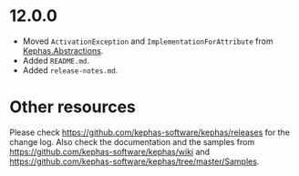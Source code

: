 ﻿# 12.0.0

* Moved ```ActivationException``` and ```ImplementationForAttribute``` from [Kephas.Abstractions](https://www.nuget.org/packages/Kephas.Abstractions).
* Added ```README.md```.
* Added ```release-notes.md```.

# Other resources
Please check https://github.com/kephas-software/kephas/releases for the change log.
Also check the documentation and the samples from https://github.com/kephas-software/kephas/wiki and https://github.com/kephas-software/kephas/tree/master/Samples.
